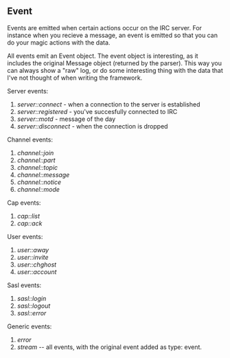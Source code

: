 ## Event

Events are emitted when certain actions occur on the IRC server. For instance
when you recieve a message, an event is emitted so that you can do your magic
actions with the data. 

All events emit an Event object. The event object is interesting, as it includes
the original Message object (returned by the parser). This way you can always
show a "raw" log, or do some interesting thing with the data that I've not thought
of when writing the framework.

Server events:
1. *server::connect* - when a connection to the server is established
2. *server::registered* - you've succesfully connected to IRC
3. *server::motd* - message of the day
4. *server::disconnect* - when the connection is dropped

Channel events:
1. *channel::join*
2. *channel::part*
3. *channel::topic*
4. *channel::message*
5. *channel::notice*
6. *channel::mode*

Cap events:
1. *cap::list*
2. *cap::ack*

User events:
1. *user::away*
2. *user::invite*
3. *user::chghost*
4. *user::account*

Sasl events:
1. *sasl::login*
2. *sasl::logout*
3. *sasl::error*

Generic events:
1. *error*
2. *stream* -- all events, with the original event added as type: event.

